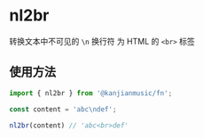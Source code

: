 # nl2br
转换文本中不可见的 `\n` 换行符 为 HTML 的 `<br>` 标签

## 使用方法

```ts
import { nl2br } from '@kanjianmusic/fn';

const content = 'abc\ndef';

nl2br(content) // 'abc<br>def'
```

